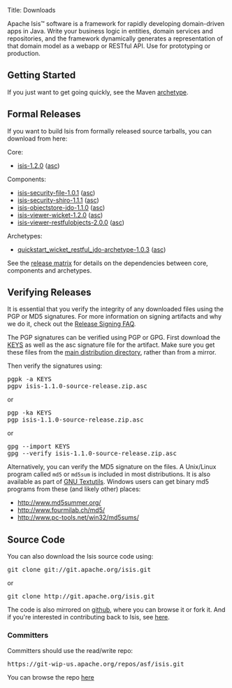 Title: Downloads

Apache Isis&trade; software is a framework for rapidly developing domain-driven apps in Java. Write your business logic in entities, domain services and repositories, and the framework dynamically generates a representation of that domain model as a webapp or RESTful API.  Use for prototyping or production.

## Getting Started

If you just want to get going quickly, see the Maven [archetype](getting-started/quickstart-archetype.html).

## Formal Releases

If you want to build Isis from formally released source tarballs, you can download from here:

Core:

* [isis-1.2.0](https://dist.apache.org/repos/dist/release/isis/core/isis-1.2.0-source-release.zip) ([asc](https://dist.apache.org/repos/dist/release/isis/core/isis-1.2.0-source-release.zip.asc))

Components:

* [isis-security-file-1.0.1](https://dist.apache.org/repos/dist/release/isis/component/security/file/isis-security-file-1.0.1-source-release.zip) ([asc](https://dist.apache.org/repos/dist/release/isis/component/security/file/isis-security-file-1.0.1-source-release.zip.asc))
* [isis-security-shiro-1.1.1](https://dist.apache.org/repos/dist/release/isis/component/security/shiro/isis-security-shiro-1.1.1-source-release.zip) ([asc](https://dist.apache.org/repos/dist/release/isis/component/security/shiro/isis-security-shiro-1.1.1-source-release.zip.asc))
* [isis-objectstore-jdo-1.1.0](https://dist.apache.org/repos/dist/release/isis/component/objectstore/jdo/isis-objectstore-jdo-1.1.0-source-release.zip) ([asc](https://dist.apache.org/repos/dist/release/isis/component/objectstore/jdo/isis-objectstore-jdo-1.1.0-source-release.zip.asc))
* [isis-viewer-wicket-1.2.0](https://dist.apache.org/repos/dist/release/isis/component/viewer/wicket/isis-viewer-wicket-1.2.0-source-release.zip) ([asc](https://dist.apache.org/repos/dist/release/isis/component/viewer/wicket/isis-viewer-wicket-1.2.0-source-release.zip.asc))
* [isis-viewer-restfulobjects-2.0.0](https://dist.apache.org/repos/dist/release/isis/component/viewer/restfulobjects/isis-viewer-restfulobjects-2.0.0-source-release.zip) ([asc](https://dist.apache.org/repos/dist/release/isis/component/viewer/restfulobjects/isis-viewer-restfulobjects-2.0.0-source-release.zip.asc))

Archetypes:

* [quickstart_wicket_restful_jdo-archetype-1.0.3](https://dist.apache.org/repos/dist/release/isis/archetype/quickstart_wicket_restful_jdo-archetype/quickstart_wicket_restful_jdo-archetype-1.0.3-source-release.zip) ([asc](https://dist.apache.org/repos/dist/release/isis/archetype/quickstart_wicket_restful_jdo-archetype/quickstart_wicket_restful_jdo-archetype-1.0.3-source-release.zip.asc))

See the [release matrix](release-matrix.html) for details on the dependencies between core, components and archetypes.

## Verifying Releases

It is essential that you verify the integrity of any downloaded files using
the PGP or MD5 signatures.  For more information on signing artifacts and
why we do it, check out the
[Release Signing FAQ](http://www.apache.org/dev/release-signing.html).

The PGP signatures can be verified using PGP or GPG.  First download the [KEYS](https://git-wip-us.apache.org/repos/asf/isis/repo?p=isis.git;a=blob_plain;f=KEYS;hb=master) as well as the asc signature file for the artifact.  Make sure you get these files from the [main distribution directory](https://dist.apache.org/repos/dist/release/isis/), rather than from a mirror.

Then verify the signatures using:

<pre>
pgpk -a KEYS
pgpv isis-1.1.0-source-release.zip.asc
</pre>

or
<pre>
pgp -ka KEYS
pgp isis-1.1.0-source-release.zip.asc
</pre>

or
<pre>
gpg --import KEYS
gpg --verify isis-1.1.0-source-release.zip.asc
</pre>

Alternatively, you can verify the MD5 signature on the files. A Unix/Linux
program called `md5` or `md5sum` is included in most distributions.  It is
also available as part of
[GNU Textutils](http://www.gnu.org/software/textutils/textutils.html).
Windows users can get binary md5 programs from these (and likely other) places:

 * <http://www.md5summer.org/>
 * <http://www.fourmilab.ch/md5/>
 * <http://www.pc-tools.net/win32/md5sums/>


## Source Code

You can also download the Isis source code using:

<pre>
git clone git://git.apache.org/isis.git
</pre>

or

<pre>
git clone http://git.apache.org/isis.git
</pre>

The code is also mirrored on [github](http://github.com/apache/isis), where you can browse it or fork it.   And if you're interested in contributing back to Isis, see [here](contributors/contributing.html).
       
### Committers

Committers should use the read/write repo:

<pre>
https://git-wip-us.apache.org/repos/asf/isis.git
</pre>

You can browse the repo [here](https://git-wip-us.apache.org/repos/asf/isis/repo?p=isis.git;a=summary)

